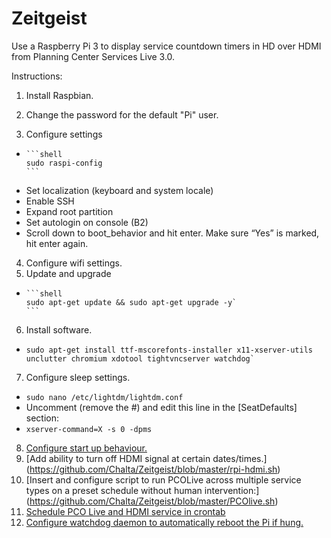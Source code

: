 # Zeitgeist
Use a Raspberry Pi 3 to display service countdown timers in HD over HDMI from Planning Center Services Live 3.0.


Instructions:

1. Install Raspbian.
2. Change the password for the default "Pi" user.

3. Configure settings
  *  
        ```shell
        sudo raspi-config
        ```
 * Set localization (keyboard and system locale)
 *	Enable SSH
 *	Expand root partition
 *	Set autologin on console (B2)
 * Scroll down to boot_behavior and hit enter. Make sure “Yes” is marked, hit enter again.
4.	Configure wifi settings.
5.	Update and upgrade
  *  
        ```shell
        sudo apt-get update && sudo apt-get upgrade -y`
        ```
6.	Install software. 
  *  
      ```shell
      sudo apt-get install ttf-mscorefonts-installer x11-xserver-utils unclutter chromium xdotool tightvncserver watchdog`
      ```
7.	Configure sleep settings.
  *  `sudo nano /etc/lightdm/lightdm.conf`
  * Uncomment (remove the #) and edit this line in the [SeatDefaults] section:
  * `xserver-command=X -s 0 -dpms`
8.	[Configure start up behaviour.](https://github.com/Chalta/Zeitgeist/blob/master/autostart)
9.	[Add ability to turn off HDMI signal at certain dates/times.] (https://github.com/Chalta/Zeitgeist/blob/master/rpi-hdmi.sh)
10.	[Insert and configure script to run PCOLive across multiple service types on a preset schedule without human intervention:] (https://github.com/Chalta/Zeitgeist/blob/master/PCOlive.sh)
11.	[Schedule PCO Live and HDMI service in crontab](https://github.com/Chalta/Zeitgeist/blob/master/cron)
12. [Configure watchdog daemon to automatically reboot the Pi if hung.](https://github.com/Chalta/Zeitgeist/blob/master/watchdog)
